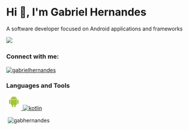 # Hi 👋, I'm Gabriel Hernandes
A software developer focused on Android applications and frameworks


![](https://github-profile-trophy.vercel.app/?username=gabhernandes)

### Connect with me:

<p align="left">
<a href="https://linkedin.com/in/gabrielhernandes" target="blank"><img align="center" src="https://cdn.jsdelivr.net/npm/simple-icons@3.0.1/icons/linkedin.svg" alt="gabrielhernandes" height="30" width="40" /></a>
</p>

### Languages and Tools
<p align="left"> <a href="https://developer.android.com" target="_blank"> <img src="https://raw.githubusercontent.com/devicons/devicon/master/icons/android/android-original-wordmark.svg" alt="android" width="40" height="40"/> </a> <a href="https://kotlinlang.org" target="_blank"> <img src="https://www.vectorlogo.zone/logos/kotlinlang/kotlinlang-icon.svg" alt="kotlin" width="40" height="40"/> </a> </p>

<p>&nbsp;<img align="center" src="https://github-readme-stats.vercel.app/api?username=gabrielhernandes&show_icons=true&locale=en" alt="gabhernandes" /></p>


